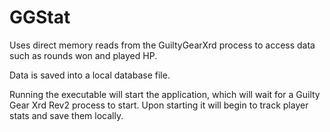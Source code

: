 # GGStat

Uses direct memory reads from the GuiltyGearXrd process to access data such as rounds won and played HP.

Data is saved into a local database file.

Running the executable will start the application, which will wait for a Guilty Gear Xrd Rev2 process to start. Upon starting it will begin to track player stats and save them locally.